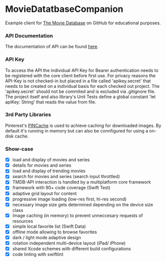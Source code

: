 # MovieDatatbaseCompanion
Example client for [The Movie Database](https://www.themoviedb.org/) on GitHub for educational purposes.


### API Documentation
The documentation of API can be found [here](https://developer.themoviedb.org/reference/intro/getting-started).


### API Key
To access the API the individual API Key for Bearer authentication needs to be registered with the core client before first use. 
For privacy reasons the API-Key is not checked-in but placed in a file called 'apikey.secret' that needs to be created on a individual basis for each checked out project. The 'apikey.secret' should not be commited and is excluded via .gitignore file.
The project itself and also library's Unit Tests define a global constant 'let apiKey: String' that reads the value from file.


### 3rd Party Libraries
Pinterest's [PINCache](https://github.com/pinterest/PINCache) is used to achieve caching for downloaded images.
By default it's running in memory but can also be connfigured for using a on-disk cache.


### Show-case

* [x] load and display of movies and series
* [x] details for movies and series
* [x] load and display of trending movies
* [x] search for movies and series (search input throttled)
* [x] TMDB-API interaction is handled by a multiplatform core framework
* [x] framework with 90+ code coverage (Swift Test)
* [x] adaptive grid layout for content
* [x] progressive image loading (low-res first, hi-res second)
* [x] necessary image size gets determined depending on the device size class
* [x] Image caching (in memory) to prevent unneccesary requests of resources
* [x] simple local favorite list (Swift Data)
* [x] offline mode allowing to browse favorites
* [x] dark / light mode adaptive design
* [x] rotation independent multi-device layout (iPad/ iPhone)
* [x] shared Xcode schemes with different build configurations
* [x] code linting with swiftlint
